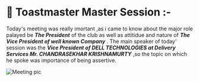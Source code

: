 # 🙂 Toastmaster Master Session :- 
Today's meeting was really imortant ,as i came to know about the major role palayed be ***The President*** of the club as well as attitidue and nature of ***The Vice President of well known Company*** . The main speaker of today' session was the ***Vice President of DELL TECHNOLOGIES at Delivery Services Mr. CHANDRASEKHAR KRISHNAMURTY*** ,so the topic on which he spoke was importance of being assertive.


![Meeting pic](https://user-images.githubusercontent.com/85029234/129758786-73429ace-7420-40b7-92de-b56cce577a0d.png)
